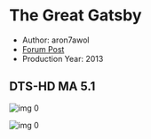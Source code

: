 # The Great Gatsby

* Author: aron7awol
* [Forum Post](https://www.avsforum.com/threads/bass-eq-for-filtered-movies.2995212/post-58484570)
* Production Year: 2013

## DTS-HD MA 5.1

![img 0](https://i.imgur.com/525RaW5.jpg)

![img 0](https://i.imgur.com/ucm4jXt.png)

